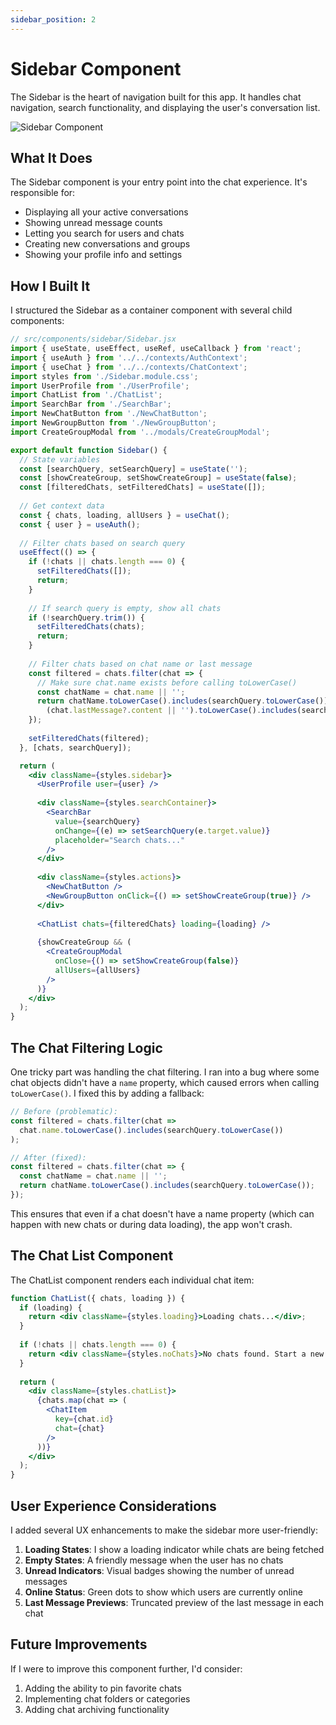 ```yaml
---
sidebar_position: 2
---
```


# Sidebar Component

The Sidebar is the heart of navigation built for this app. It handles chat navigation, search functionality, and displaying the user's conversation list.

![Sidebar Component](/img/sidebar-component.png)

## What It Does

The Sidebar component is your entry point into the chat experience. It's responsible for:

- Displaying all your active conversations
- Showing unread message counts  
- Letting you search for users and chats
- Creating new conversations and groups
- Showing your profile info and settings

## How I Built It

I structured the Sidebar as a container component with several child components:

```jsx
// src/components/sidebar/Sidebar.jsx
import { useState, useEffect, useRef, useCallback } from 'react';
import { useAuth } from '../../contexts/AuthContext';
import { useChat } from '../../contexts/ChatContext';
import styles from './Sidebar.module.css';
import UserProfile from './UserProfile';
import ChatList from './ChatList';
import SearchBar from './SearchBar';
import NewChatButton from './NewChatButton';
import NewGroupButton from './NewGroupButton';
import CreateGroupModal from '../modals/CreateGroupModal';

export default function Sidebar() {
  // State variables
  const [searchQuery, setSearchQuery] = useState('');
  const [showCreateGroup, setShowCreateGroup] = useState(false);
  const [filteredChats, setFilteredChats] = useState([]);
  
  // Get context data
  const { chats, loading, allUsers } = useChat();
  const { user } = useAuth();
  
  // Filter chats based on search query
  useEffect(() => {
    if (!chats || chats.length === 0) {
      setFilteredChats([]);
      return;
    }
    
    // If search query is empty, show all chats
    if (!searchQuery.trim()) {
      setFilteredChats(chats);
      return;
    }
    
    // Filter chats based on chat name or last message
    const filtered = chats.filter(chat => {
      // Make sure chat.name exists before calling toLowerCase()
      const chatName = chat.name || '';
      return chatName.toLowerCase().includes(searchQuery.toLowerCase()) ||
        (chat.lastMessage?.content || '').toLowerCase().includes(searchQuery.toLowerCase());
    });
    
    setFilteredChats(filtered);
  }, [chats, searchQuery]);

  return (
    <div className={styles.sidebar}>
      <UserProfile user={user} />
      
      <div className={styles.searchContainer}>
        <SearchBar 
          value={searchQuery} 
          onChange={(e) => setSearchQuery(e.target.value)} 
          placeholder="Search chats..." 
        />
      </div>
      
      <div className={styles.actions}>
        <NewChatButton />
        <NewGroupButton onClick={() => setShowCreateGroup(true)} />
      </div>
      
      <ChatList chats={filteredChats} loading={loading} />
      
      {showCreateGroup && (
        <CreateGroupModal 
          onClose={() => setShowCreateGroup(false)} 
          allUsers={allUsers} 
        />
      )}
    </div>
  );
}
```

## The Chat Filtering Logic

One tricky part was handling the chat filtering. I ran into a bug where some chat objects didn't have a `name` property, which caused errors when calling `toLowerCase()`. I fixed this by adding a fallback:

```jsx
// Before (problematic):
const filtered = chats.filter(chat => 
  chat.name.toLowerCase().includes(searchQuery.toLowerCase())
);

// After (fixed):
const filtered = chats.filter(chat => {
  const chatName = chat.name || '';
  return chatName.toLowerCase().includes(searchQuery.toLowerCase());
});
```

This ensures that even if a chat doesn't have a name property (which can happen with new chats or during data loading), the app won't crash.

## The Chat List Component

The ChatList component renders each individual chat item:

```jsx
function ChatList({ chats, loading }) {
  if (loading) {
    return <div className={styles.loading}>Loading chats...</div>;
  }
  
  if (!chats || chats.length === 0) {
    return <div className={styles.noChats}>No chats found. Start a new conversation!</div>;
  }
  
  return (
    <div className={styles.chatList}>
      {chats.map(chat => (
        <ChatItem 
          key={chat.id} 
          chat={chat} 
        />
      ))}
    </div>
  );
}
```

## User Experience Considerations

I added several UX enhancements to make the sidebar more user-friendly:

1. **Loading States**: I show a loading indicator while chats are being fetched
2. **Empty States**: A friendly message when the user has no chats
3. **Unread Indicators**: Visual badges showing the number of unread messages
4. **Online Status**: Green dots to show which users are currently online
5. **Last Message Previews**: Truncated preview of the last message in each chat



## Future Improvements

If I were to improve this component further, I'd consider:

1. Adding the ability to pin favorite chats
2. Implementing chat folders or categories
3. Adding chat archiving functionality

